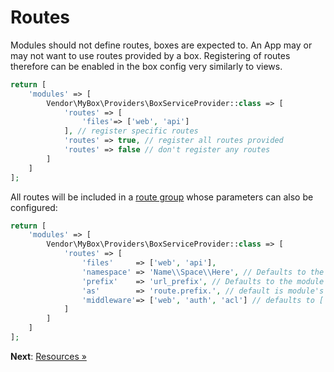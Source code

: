 # Routes

Modules should not define routes, boxes are expected to.
An App may or may not want to use routes provided by a box.
Registering of routes therefore can be enabled in the box config very similarly to views.

```php
return [
    'modules' => [
        Vendor\MyBox\Providers\BoxServiceProvider::class => [
            'routes' => [
                'files'=> ['web', 'api']
            ], // register specific routes
            'routes' => true, // register all routes provided
            'routes' => false // don't register any routes
        ]
    ]
];
```
All routes will be included in a [route group](https://laravel.com/docs/5.5/routing#route-groups) whose parameters can also be configured:

```php
return [
    'modules' => [
        Vendor\MyBox\Providers\BoxServiceProvider::class => [
            'routes' => [
                'files'     => ['web', 'api'],
                'namespace' => 'Name\\Space\\Here', // Defaults to the module's route namespace
                'prefix'    => 'url_prefix', // Defaults to the module's short name
                'as'        => 'route.prefix.', // default is module's short name and a dot ('.') at the end
                'middleware'=> ['web', 'auth', 'acl'] // defaults to ['web']
            ]
        ]
    ]
];
```

**Next**: [Resources &raquo;](resources.md)
